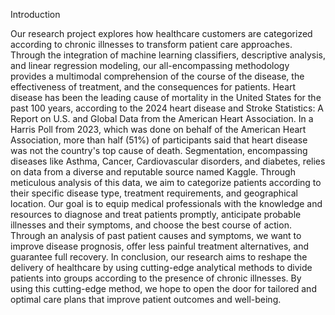 Introduction

Our research project explores how healthcare customers are categorized according to chronic illnesses to transform patient care approaches. Through the integration of machine learning classifiers, descriptive analysis, and linear regression modeling, our all-encompassing methodology provides a multimodal comprehension of the course of the disease, the effectiveness of treatment, and the consequences for patients.
Heart disease has been the leading cause of mortality in the United States for the past 100 years, according to the 2024 heart disease and Stroke Statistics: A Report on U.S. and Global Data from the American Heart Association. In a Harris Poll from 2023, which was done on behalf of the American Heart Association, more than half (51%) of participants said that heart disease was not the country's top cause of death.
Segmentation, encompassing diseases like Asthma, Cancer, Cardiovascular disorders, and diabetes, relies on data from a diverse and reputable source named Kaggle. Through meticulous analysis of this data, we aim to categorize patients according to their specific disease type, treatment requirements, and geographical location.
Our goal is to equip medical professionals with the knowledge and resources to diagnose and treat patients promptly, anticipate probable illnesses and their symptoms, and choose the best course of action. Through an analysis of past patient causes and symptoms, we want to improve disease prognosis, offer less painful treatment alternatives, and guarantee full recovery.
In conclusion, our research aims to reshape the delivery of healthcare by using cutting-edge analytical methods to divide patients into groups according to the presence of chronic illnesses. By using this cutting-edge method, we hope to open the door for tailored and optimal care plans that improve patient outcomes and well-being.
